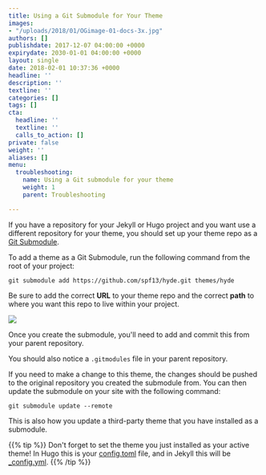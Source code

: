 ```yaml
---
title: Using a Git Submodule for Your Theme
images:
- "/uploads/2018/01/OGimage-01-docs-3x.jpg"
authors: []
publishdate: 2017-12-07 04:00:00 +0000
expirydate: 2030-01-01 04:00:00 +0000
layout: single
date: 2018-02-01 10:37:36 +0000
headline: ''
description: ''
textline: ''
categories: []
tags: []
cta:
  headline: ''
  textline: ''
  calls_to_action: []
private: false
weight: ''
aliases: []
menu:
  troubleshooting:
    name: Using a Git submodule for your theme
    weight: 1
    parent: Troubleshooting

---
```

If you have a repository for your Jekyll or Hugo project and you want use a different repository for your theme, you should set up your theme repo as a [Git Submodule](https://git-scm.com/book/en/v2/Git-Tools-Submodules).

To add a theme as a Git Submodule, run the following command from the root of your project:

    git submodule add https://github.com/spf13/hyde.git themes/hyde

Be sure to add the correct **URL** to your theme repo and the correct **path** to where you want this repo to live within your project.

![](/uploads/2018/02/submodules-1.png)

Once you create the submodule, you'll need to add and commit this from your parent repository.

You should also notice a `.gitmodules` file in your parent repository.

If you need to make a change to this theme, the changes should be pushed to the original repository you created the submodule from. You can then update the submodule on your site with the following command:

```
git submodule update --remote
```

This is also how you update a third-party theme that you have installed as a submodule.

{{% tip %}}
Don't forget to set the theme you just installed as your active theme! In Hugo this is your [config.toml](https://gohugo.io/themes/installing-and-using-themes/#config-file) file, and in Jekyll this will be [_config.yml](https://help.github.com/articles/adding-a-jekyll-theme-to-your-github-pages-site/#adding-a-jekyll-theme-in-your-sites-_configyml-file).
{{% /tip %}}